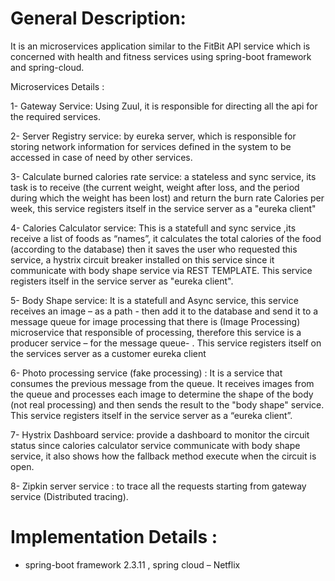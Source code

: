 # General Description: 
It is an microservices application similar to the FitBit API service which is concerned with health and fitness services using spring-boot framework and spring-cloud.

Microservices Details : 

1- Gateway Service: Using Zuul, it is responsible for directing all the api for the required services.

2- Server Registry service: by eureka server, which is responsible for storing network information
   for services defined in the system to be accessed in case of need by other services.

3- Calculate burned calories rate service: a stateless and sync service, its task is to receive (the current weight, weight after loss, and the period during which the weight has been lost) and return the burn rate Calories per week, this service registers itself in the service server as a "eureka client"

4- Calories Calculator service: This is a statefull and sync service ,its receive a list of foods as “names”, it calculates the total calories of the food (according to the database) then it saves the user who requested this service, a hystrix circuit breaker installed on this  service since it communicate with body shape service via REST TEMPLATE.
   This service registers itself in the service server as "eureka client".

5- Body Shape service: It is a statefull and Async service, this service receives an image – as a path - then add it to the database and send it to a message queue for image processing that there is (Image Processing) microservice that responsible of processing, therefore this service is a producer service – for the message queue- .
 This service registers itself on the services server as a customer eureka client

6- Photo processing service (fake processing) : It is a service that consumes the previous message from the queue. 
   It receives images from the queue and processes each image to determine the shape of the body (not real processing) and then sends the result to the "body shape" service.
   This service registers itself in the service server as a “eureka client”.

7- Hystrix Dashboard service: provide a dashboard to monitor the circuit status since calories calculator service communicate with body shape service, it also shows how the fallback method execute when the circuit is open.

8- Zipkin server service : to trace all the requests starting from gateway service (Distributed tracing).

# Implementation Details : 

- spring-boot framework 2.3.11 , spring cloud – Netflix 
